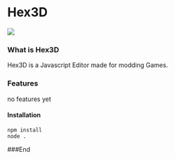 # Hex3D
![](https://media.discordapp.net/attachments/987631648680075284/997632438262042634/Hex3D.png?width=640&height=288)

### What is Hex3D
Hex3D is a Javascript Editor made for modding Games.

### Features
no features yet

#### Installation

```
npm install
node .
```

###End